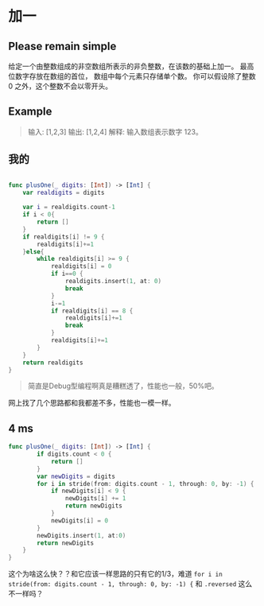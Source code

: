 
# 加一

## Please remain simple

给定一个由整数组成的非空数组所表示的非负整数，在该数的基础上加一。
最高位数字存放在数组的首位， 数组中每个元素只存储单个数。
你可以假设除了整数 0 之外，这个整数不会以零开头。



## Example

> 输入: [1,2,3]
> 输出: [1,2,4]
> 解释: 输入数组表示数字 123。


## 我的
    
```swift 

func plusOne(_ digits: [Int]) -> [Int] {
    var realdigits = digits
    
    var i = realdigits.count-1
    if i < 0{
        return []
    }
    if realdigits[i] != 9 {
        realdigits[i]+=1
    }else{
        while realdigits[i] >= 9 {
            realdigits[i] = 0
            if i==0 {
                realdigits.insert(1, at: 0)
                break
            }            
            i-=1
            if realdigits[i] == 8 {
                realdigits[i]+=1
                break
            }
            realdigits[i]+=1
        }
    }
    return realdigits
}

```
> 简直是Debug型编程啊真是糟糕透了，性能也一般，50%吧。

网上找了几个思路都和我都差不多，性能也一模一样。    
## 4 ms
    
```swift 
func plusOne(_ digits: [Int]) -> [Int] {
        if digits.count < 0 {
            return []
        }
        var newDigits = digits
        for i in stride(from: digits.count - 1, through: 0, by: -1) {
            if newDigits[i] < 9 {
                newDigits[i] += 1
                return newDigits
            }
            newDigits[i] = 0
        }
        newDigits.insert(1, at:0)
        return newDigits
    }
}

```    

这个为啥这么快？？和它应该一样思路的只有它的1/3，难道
`for i in stride(from: digits.count - 1, through: 0, by: -1) {`
和
`.reversed`
这么不一样吗？

